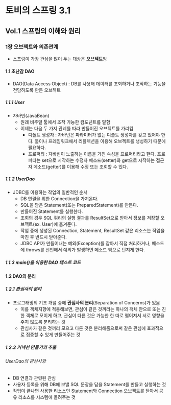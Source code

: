 # 토비의 스프링 3.1

## Vol.1 스프링의 이해와 원리

### 1장 오브젝트와 의존관계

- 스프링이 가장 관심을 많이 두는 대상은 **오브젝트**임

#### 1.1 초난감 DAO

- DAO(Data Access Object) : DB를 사용해 데이터를 조회하거나 조작하는 기능을 전담하도록 만든 오브젝트

##### 1.1.1 User

- 자바빈(JavaBean) 
  - 원래 비주얼 툴에서 조작 가능한 컴포넌트를 말함
  - 이제는 다음 두 가지 관례를 따라 만들어진 오브젝트를 가리킴
    - 디폴트 생성자 : 자바빈은 파라미터가 없는 디폴트 생성자를 갖고 있어야 한다. 툴이나 프레임워크에서 리플렉션을 이용해 오브젝트를 생성하기 때문에 필요하다.
    - 프로퍼티 : 자바빈이 노출하는 이름을 가진 속성을 프로퍼티라고 한다. 프로퍼티는 set으로 시작하는 수정자 메소드(setter)와 get으로 시작하는 접근자 메소드(getter)를 이용해 수정 또는 조회할 수 있다.

##### 1.1.2 UserDao

- JDBC를 이용하는 작업의 일반적인 순서
  - DB 연결을 위한 Connection을 가져온다.
  - SQL을 담은 Statement(또는 PreparedStatement)를 만든다.
  - 만들어진 Statement를 실행한다.
  - 조회의 경우 SQL 쿼리의 실행 결과를 ResultSet으로 받아서 정보를 저장할 오브젝트(ex. User)에 옮겨준다.
  - 작업 중에 생성된 Connection, Statement, ResultSet 같은 리소스는 작업을 마친 후 반드시 닫아준다.
  - JDBC API가 만들어내는 예외(Exception)를 잡아서 직접 처리하거나, 메소드에 throws를 선언해서 예외가 발생하면 메소드 밖으로 던지게 한다.

##### 1.1.3 main()을 이용한 DAO 테스트 코드

#### 1.2 DAO의 분리

##### 1.2.1 관심사의 분리

- 프로그래밍의 기초 개념 중에 **관심사의 분리**(Separation of Concerns)가 있음
  - 이를 객체지향에 적용해보면, 관심이 같은 것끼리는 하나의 객체 안으로 또는 친한 객체로 모이게 하고, 관심이 다른 것은 가능한 한 따로 떨어져서 서로 영향을 주지 않도록 분리하는 것
  - 관심사가 같은 것끼리 모으고 다른 것은 분리해줌으로써 같은 관심에 효과적으로 집중할 수 있게 만들어주는 것

##### 1.2.2 커넥션 만들기의 추출

###### UserDao의 관심사항

- DB 연결과 관련된 관심
- 사용자 등록을 위해 DB에 보낼 SQL 문장을 담을 Statement를 만들고 실행하는 것
- 작업이 끝나면 사용한 리소스인 Statement와 Connection 오브젝트를 닫아서 공유 리소스를 시스템에 돌려주는 것

